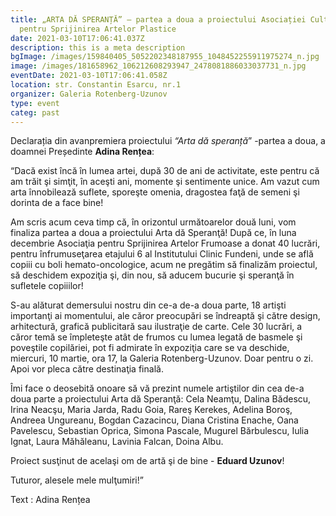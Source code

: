 ```yaml
---
title: „ARTA DĂ SPERANȚĂ” – partea a doua a proiectului Asociației Culturale
  pentru Sprijinirea Artelor Plastice
date: 2021-03-10T17:06:41.037Z
description: this is a meta description
bgImage: /images/159840405_5052202348187955_1048452255911975274_n.jpg
image: /images/181658962_106212608293947_2478081886033037731_n.jpg
eventDate: 2021-03-10T17:06:41.058Z
location: str. Constantin Esarcu, nr.1
organizer: Galeria Rotenberg-Uzunov
type: event
categ: past
---
```

Declarația din avanpremiera proiectului *“Arta dă speranță*” -partea a doua, a doamnei Președinte **Adina Rențea**:

“Dacă exist încă în lumea artei, după 30 de ani de activitate, este pentru că am trăit şi simţit, în aceşti ani, momente şi sentimente unice. Am vazut cum arta înnobilează suflete, sporeşte omenia, dragostea faţă de semeni şi dorinta de a face bine!

Am scris acum ceva timp că, în orizontul următoarelor două luni, vom finaliza partea a doua a proiectului Arta dă Speranţă! După ce, în luna decembrie Asociaţia pentru Sprijinirea Artelor Frumoase a donat 40 lucrări, pentru înfrumuseţarea etajului 6 al Institutului Clinic Fundeni, unde se află copiii cu boli hemato-oncologice, acum ne pregătim să finalizăm proiectul, să deschidem expoziţia şi, din nou, să aducem bucurie şi speranţă în sufletele copiiilor!

S-au alăturat demersului nostru din ce-a de-a doua parte, 18 artişti importanţi ai momentului, ale căror preocupări se îndreaptă şi către design, arhitectură, grafică publicitară sau ilustraţie de carte. Cele 30 lucrări, a căror temă se împleteşte atât de frumos cu lumea legată de basmele şi poveştile copilăriei, pot fi admirate în expoziţia care se va deschide, miercuri, 10 martie, ora 17, la Galeria Rotenberg-Uzunov. Doar pentru o zi. Apoi vor pleca către destinaţia finală.

Îmi face o deosebită onoare să vă prezint numele artiştilor din cea de-a doua parte a proiectului Arta dă Speranţă: Cela Neamţu, Dalina Bădescu, Irina Neacşu, Maria Jarda, Radu Goia, Rareş Kerekes, Adelina Boroş, Andreea Ungureanu, Bogdan Cazacincu, Diana Cristina Enache, Oana Pavelescu, Sebastian Oprica, Simona Pascale, Mugurel Bărbulescu, Iulia Ignat, Laura Măhăleanu, Lavinia Falcan, Doina Albu.

Proiect susţinut de acelaşi om de artă şi de bine - **Eduard Uzunov**!

Tuturor, alesele mele mulţumiri!”

Text : Adina Rențea